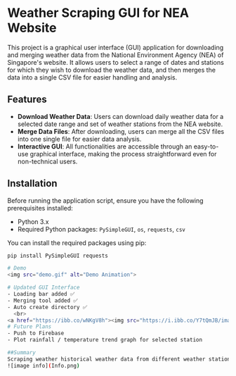# Weather Scraping GUI for NEA Website

This project is a graphical user interface (GUI) application for downloading and merging weather data from the National Environment Agency (NEA) of Singapore's website. It allows users to select a range of dates and stations for which they wish to download the weather data, and then merges the data into a single CSV file for easier handling and analysis.

## Features

- **Download Weather Data**: Users can download daily weather data for a selected date range and set of weather stations from the NEA website.
- **Merge Data Files**: After downloading, users can merge all the CSV files into one single file for easier data analysis.
- **Interactive GUI**: All functionalities are accessible through an easy-to-use graphical interface, making the process straightforward even for non-technical users.

## Installation

Before running the application script, ensure you have the following prerequisites installed:

- Python 3.x
- Required Python packages: `PySimpleGUI`, `os`, `requests`, `csv`

You can install the required packages using pip:

```bash
pip install PySimpleGUI requests

# Demo
<img src="demo.gif" alt="Demo Animation">

# Updated GUI Interface
- Loading bar added ✅
- Merging tool added ✅
- Auto create directory ✅
  <br>
<a href="https://ibb.co/wNKgV8h"><img src="https://i.ibb.co/Y7tQmJB/image.png" alt="image" border="0"></a>
# Future Plans
- Push to Firebase
- Plot rainfall / temperature trend graph for selected station

##Summary
Scraping weather historical weather data from different weather stations from : [Weather.gov.sg](http://www.weather.gov.sg/climate-historical-daily/)
![image info](Info.png)


